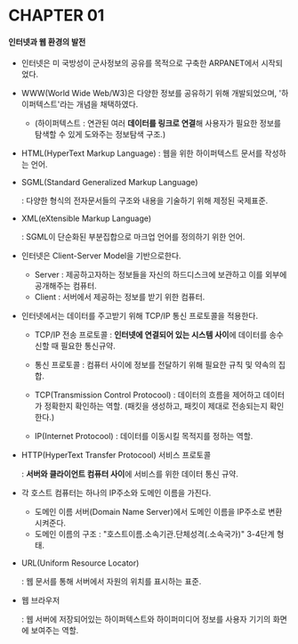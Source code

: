 # CHAPTER 01

#### 인터넷과 웹 환경의 발전

* 인터넷은 미 국방성이 군사정보의 공유를 목적으로 구축한 ARPANET에서 시작되었다.

* WWW(World Wide Web/W3)은 다양한 정보를 공유하기 위해 개발되었으며, '하이퍼텍스트'라는 개념을 채택하였다.

  + (하이퍼텍스트 : 연관된 여러 **데이터를 링크로 연결**해 사용자가 필요한 정보를 탐색할 수 있게 도와주는 정보탐색 구조.)

* HTML(HyperText Markup Language) : 웹을 위한 하이퍼텍스트 문서를 작성하는 언어.

* SGML(Standard Generalized Markup Language) 

  : 다양한 형식의 전자문서들의 구조와 내용을 기술하기 위해 제정된 국제표준.

* XML(eXtensible Markup Language) 

  :  SGML이 단순화된 부분집합으로 마크업 언어를 정의하기 위한 언어.

* 인터넷은 Client-Server Model을 기반으로한다.

  + Server : 제공하고자하는 정보들을 자신의 하드디스크에 보관하고 이를 외부에 공개해주는 컴퓨터.
  + Client : 서버에서 제공하는 정보를 받기 위한 컴퓨터.

* 인터넷에서는 데이터를 주고받기 위해 TCP/IP 통신 프로토콜을 적용한다.

  + TCP/IP 전송 프로토콜 : **인터넷에 연결되어 있는 시스템 사이**에 데이터를 송수신할 때 필요한 통신규약.

  + 통신 프로토콜 : 컴퓨터 사이에 정보를 전달하기 위해 필요한 규칙 및 약속의 집합.
  + TCP(Transmission Control Protocool) : 데이터의 흐름을 제어하고 데이터가 정확한지 확인하는 역할.  (패킷을 생성하고, 패킷이 제대로 전송되는지 확인한다.)
  + IP(Internet Protocool) : 데이터를 이동시킬 목적지를 정하는 역할.

* HTTP(HyperText Transfer Protocool) 서비스 프로토콜

  : **서버와 클라이언트 컴퓨터 사이**에 서비스를 위한 데이터 통신 규약.

* 각 호스트 컴퓨터는 하나의 IP주소와 도메인 이름을 가진다.

  + 도메인 이름 서버(Domain Name Server)에서 도메인 이름을 IP주소로 변환시켜준다.
  + 도메인 이름의 구조 : "호스트이름.소속기관.단체성격(.소속국가)" 3-4단계 형태.

* URL(Uniform Resource Locator)

  : 웹 문서를 통해 서버에서 자원의 위치를 표시하는 표준.

* 웹 브라우저

  : 웹 서버에 저장되어있는 하이퍼텍스트와 하이퍼미디어 정보를 사용자 기기의 화면에 보여주는 역할. 

